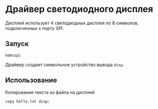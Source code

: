 # Драйвер светодиодного дисплея

Дисплей использует 4 светодиодных дисплея по 8 символов, подключенных к порту SPI.

## Запуск

`hdmsspi`

Драйвер создает символьное устройство вывода `disp`.

## Использование

Копирование текста из файла на дисплей:

`copy hello.txt disp:`
